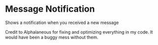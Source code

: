 # Message Notification
Shows a notification when you received a new message

Credit to Alphalaneous for fixing and optimizing everything in my code. It would have been a buggy mess without them.